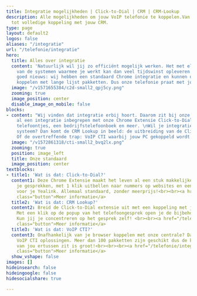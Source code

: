 ```yaml
---
title: Integratie mogelijkheden | Click-to-Dial | CRM | CRM-Lookup
description: Alle mogelijkheden om jouw VoIP telefonie te koppelen.Van Chrome integratie
  tot volledige koppeling met jouw CRM.
type: page
layout: default2
logos: false
aliases: "/integratie"
url: "/telefonie/integratie"
hero:
  title: Alles over integratie
  content: 'Natuurlijk wil jij zo efficiënt mogelijk werken. Het met elkaar koppelen
    van de systemen waarmee je werkt kan dan veel tijdswinst opleveren. En wij hebben
    goed nieuws: wij hebben een standaard Chrome integratie en kunnen ook nog eens
    koppelen met lange lijst pakketten. Dus onze telefonie praat met jouw eigen systeem!'
  image: "/v1571655384/c2d-small2_qpj5cy.png"
  zooming: true
  image_position: center
  disable_image_on_mobile: false
blocks:
- content: "Wij vinden dat integratie erbij hoort. Daarom zit bij onze centrale standaard
    al een integratie inbegrepen met onze Chrome Extensie Click-to-Dial. Popups van
    telefoontjes, een bedrijfstelefoonboek en meer. \nWil je integratie met jouw eigen
    systeem? Dan komt de CRM Lookup in beeld: de uitbreiding van de Click-to-Dial.
    Of de overtreffende trap: VoIP CTI waarbij jouw PC gekoppeld wordt."
  image: "/v1572861318/cti-small2_bvq2lx.png"
  zooming: true
  position: image_left
  title: Onze standaard
  image_position: center
textblocks:
- title1: 'Wat is dat: Click-to-Dial?'
  content1: Deze Chrome Extensie maakt het leven al een stuk makkelijker. Popups van
    je gesprekken, met 1 klik uitbellen naar nummers op websites en een bedrijfstelefoonboek
    voor je Yealink. Allemaal standaard, zonder meerprijs!<br><br><a href="/telefonie/clicktodial/"
    class="button">Meer informatie</a>
  title2: 'Wat is dat: CRM Lookup?'
  content2: Breid de Click-to-Dial extensie uit met een koppeling met jouw eigen CRM.
    Met een klik op de popup van het telefoongesprek open je de bijbehorende klantgegevens.
    Kun jij je concentreren op het gesprek zelf! <br><br><a href="/telefonie/functionaliteiten/crm-lookup/"
    class="button">Meer informatie</a>
  title3: 'Wat is dat: VoIP CTI?'
  content3: Onafhankelijk van je browser koppelen met onze centrale? Dat kan met onze
    VoIP CTI oplossingen. Meer dan 100 pakketten zijn geschikt dus de kans dat die
    van jou ertussen zit is groot!<br><br><br><a href="/telefonie/integratiemetcrm/"
    class="button">Meer informatie</a>
  show_vshape: false
images: []
hideinsearch: false
hideingoogle: false
hidesocialshare: true

---
```

